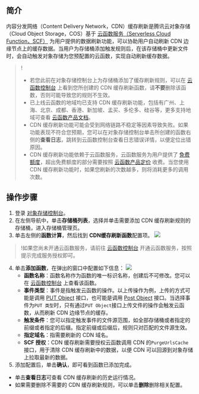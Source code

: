 ## 简介

内容分发网络（Content Delivery Network，CDN）缓存刷新是腾讯云对象存储（Cloud Object Storage，COS）基于 [云函数服务（Serverless Cloud Function，SCF）](https://cloud.tencent.com/document/product/583) 为用户提供的数据刷新功能，可以协助用户自动刷新 CDN 边缘节点上的缓存数据。当用户为存储桶添加触发规则后，在该存储桶中更新文件时，会自动触发对象存储为您预配置的云函数，实现自动刷新缓存数据。

> !
> - 若您此前在对象存储控制台上为存储桶添加了缓存刷新规则，可以在 [云函数控制台](https://console.cloud.tencent.com/scf/list?rid=1&ns=default) 上看到您所创建的 CDN 缓存刷新函数，请**不要**删除该函数，否则可能导致您的规则不生效。
> - 已上线云函数的地域均已支持 CDN 缓存刷新功能，包括有广州、上海、北京、成都、香港、新加坡、孟买、多伦多、硅谷等，更多支持地域可查看 [云函数产品文档](https://cloud.tencent.com/document/product/583)。
> - CDN 缓存刷新功能可能会受到网络链路不稳定等因素导致失败。如果功能表现不符合您预期，您可以在对象存储控制台单击所创建的函数右侧的**查看日志**，跳转到云函数控制台查看日志错误详情，以便定位出错原因。
> - CDN 缓存刷新功能依赖于云函数服务，云函数服务为用户提供了 [免费额度](https://cloud.tencent.com/document/product/583/12282)，超出免费额度的部分需要按照 [云函数产品定价](https://cloud.tencent.com/document/product/583/12281) 收费。当您使用 CDN 缓存刷新功能时，如果您刷新的次数越多，则将消耗更多的调用次数。

## 操作步骤

1. 登录 [对象存储控制台](https://console.cloud.tencent.com/cos5)。
2. 在左侧导航中，单击**存储桶列表**，选择并单击需要添加 CDN 缓存刷新规则的存储桶，进入存储桶管理页。
3. 单击左侧的**函数计算**，然后找到 **CDN缓存刷新函数**配置项。
![](https://main.qcloudimg.com/raw/9ed7c6369bdfc9619e96422059897237.jpg)
> !如果您尚未开通云函数服务，请前往 [云函数控制台](https://console.cloud.tencent.com/scf) 开通云函数服务，按照提示完成服务授权即可。
4. 单击**添加函数**，在弹出的窗口中配置如下信息：
![](https://main.qcloudimg.com/raw/d71aab4cf761368192ee921c10965157.png)
	- **函数名称**：函数名称作为函数的唯一标识名称，创建后不可修改。您可以在 [云函数控制台](https://console.cloud.tencent.com/scf/list?rid=1&ns=default) 上查看该函数。
	- **事件类型**：事件是指触发云函数的操作。以上传操作为例，上传的方式可能是调用 [PUT Object](https://cloud.tencent.com/document/product/436/7749) 接口，也可能是调用 [Post Object](https://cloud.tencent.com/document/product/436/14690) 接口。当选择事件为`PUT 类型`时，只有通过`PUT Object`接口上传文件的操作会触发云函数，从而刷新 CDN 边缘节点的缓存。
	- **触发条件**：您可以指定触发事件的文件源范围，如全部存储桶或者指定的前缀或者指定的后缀。指定前缀或后缀后，规则只对匹配的文件源生效。
	- **指定域名**：指需要刷新的 CDN 域名。
	- **SCF 授权**：CDN 缓存刷新需要授权云函数调用 CDN 的`PurgeUrlsCache`接口，用于清除 CDN 缓存刷新中的数据，以便 CDN 可以回源到对象存储上拉取最新的数据。
5. 添加配置后，单击**确认**，即可看到函数已添加完成。
 - 单击**查看日志**可查看 CDN 缓存刷新的历史运行情况。
 - 如果需要删除不需要的 CDN 缓存刷新规则，可以单击**删除**删除相关配置。
